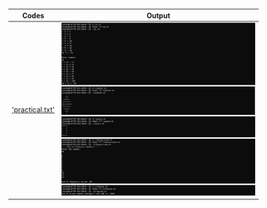 
| Codes | Output |
|-------|--------|
|['practical.txt'](./Codes/practical.txt)|![Q1.png](./Output/Q1.png)![diamond.png](./Output/diamond.png)![square.png](./Output/square.png)![Fibonaccisum.png](./Output/Fibonaccisum.png)![primesum.png](./Output/primesum.png)|
